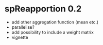# spReapportion 0.2

- add other aggregation function (mean etc.)
- parallelise?
- add possibility to include a weight matrix 
- vignette
